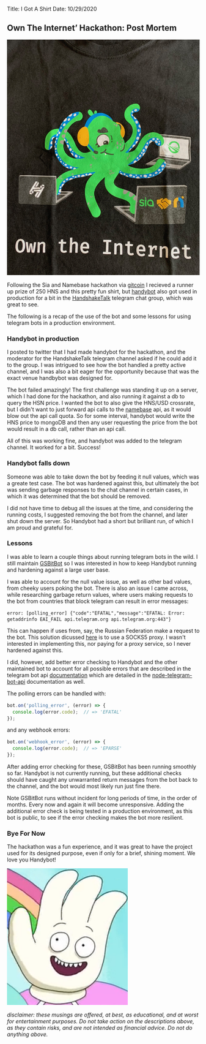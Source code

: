 Title: I Got A Shirt
Date: 10/29/2020

## Own The Internet’ Hackathon: Post Mortem
![shirt](./_hns-hackathon-tee.jpeg)

Following the Sia and Namebase hackathon via
<a href="https://gitcoin.co/" target="new">gitcoin</a> 
I recieved a runner up prize of 250 HNS and this pretty fun shirt, but
<a href="https://github.com/tobyjaguar/handybot" target="new">handybot</a> also got used in production for a bit in the 
<a href="https://t.me/handshaketalk" target="new">HandshakeTalk</a> 
telegram chat group, which was great to see.

The following is a recap of the use of the bot and some lessons for using telegram bots in a production environment.

### Handybot in production

I posted to twitter that I had made handybot for the hackathon, and
the moderator for the HandshakeTalk telegram channel asked if 
he could add it to the group. I was intrigued to see how the bot
handled a pretty active channel, and I was also a bit eager for the
opportunity because that was the exact venue handbybot was designed for.

The bot failed amazingly! The first challenge was standing it up on 
a server, which I had done for the hackathon, and also running it against a db to query the HSN price. I wanted the bot to also give
the HNS/USD crossrate, but I didn't want to just forward api calls
to the <a href="https://www.namebase.io/" target="new">namebase</a> api, as it would blow out the api call quota. So for some interval, handybot would write the HNS price to mongoDB and then any user
requesting the price from the bot would result in a db call, rather than an api call.

All of this was working fine, and handybot was added to the telegram 
channel. It worked for a bit. Success!

### Handybot falls down

Someone was able to take down the bot by feeding it null values, which was a greate test case. The bot was hardened against this, but ultimately the bot was sending garbage responses to the chat channel in certain cases, in which it was determined that the bot should be removed. 

I did not have time to debug all the issues at the time, and considering the running costs, I suggested removing the bot from the channel, and later shut down the server. So Handybot had a short
but brilliant run, of which I am proud and grateful for.

### Lessons

I was able to learn a couple things about running telegram bots in the wild. I still maintain 
<a href="https://t.me/gsbitbot" target="new">GSBitBot</a>
so I was interested in how to keep Handybot running and hardening against a large user base.

I was able to account for the null value issue, as well as other bad
values, from cheeky users poking the bot. There is also an issue
I came across, while researching garbage return values, where users
making requests to the bot from countries that block telegram can result in error messages:

```
error: [polling_error] {"code":"EFATAL","message":"EFATAL: Error: getaddrinfo EAI_FAIL api.telegram.org api.telegram.org:443"}
```

This can happen if uses from, say, the Russian Federation make a request to the bot. This solution dicussed 
<a href="https://github.com/yagop/node-telegram-bot-api/issues/696" target="new">here</a> 
is to use a SOCKS5 proxy. I wasn't interested in implementing this, 
nor paying for a proxy service, so I never hardened against this.

I did, however, add better error checking to Handybot and the other
maintained bot to account for all possible errors that are described
in the telegram bot api 
<a href="https://core.telegram.org/bots/api" target="new">documentation</a>
which are detailed in the 
<a href="https://github.com/yagop/node-telegram-bot-api" target="new">
node-telegram-bot-api</a> documentation as well.

The polling errors can be handled with:

```js
bot.on('polling_error', (error) => {
  console.log(error.code);  // => 'EFATAL'
});
```

and any webhook errors:

```js
bot.on('webhook_error', (error) => {
  console.log(error.code);  // => 'EPARSE'
});
```

After adding error checking for these, GSBitBot has been running
smoothly so far. Handybot is not currently running, but these
additional checks should have caught any unwarranted return messages 
from the bot back to the channel, and the bot would most likely run
just fine there.

Note GSBitBot runs without incident for long periods of time, in the
order of months. Every now and again it will become unresponsive. Adding the additional error check is being tested in a production environment, as this bot is public, to see if the error checking makes
the bot more resilient. 

### Bye For Now

The hackathon was a fun experience, and it was great to have the
project used for its designed purpose, even if only for a brief, shining moment. We love you Handybot!

![handybot](./_handy.png)

*disclaimer: these musings are offered, at best, as educational, and at worst for entertainment purposes. Do not take action on the descriptions above, as they contain risks, and are not intended as financial advice. Do not do anything above.*